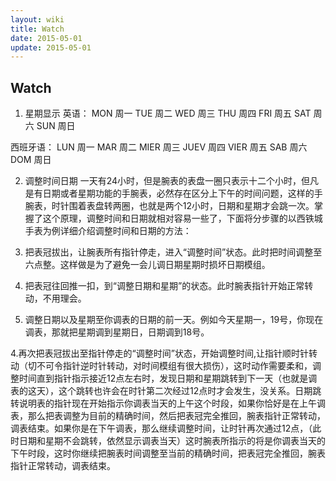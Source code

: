 ```yaml
---
layout: wiki
title: Watch
date: 2015-05-01
update: 2015-05-01
---
```

## Watch

1. 星期显示
英语：
MON 周一
TUE 周二
WED 周三
THU 周四
FRI 周五
SAT 周六
SUN 周日

西班牙语：
LUN 周一
MAR 周二
MIER 周三
JUEV 周四
VIER 周五
SAB 周六
DOM 周日


2. 调整时间日期
一天有24小时，但是腕表的表盘一圈只表示十二个小时，但凡是有日期或者星期功能的手腕表，必然存在区分上下午的时间问题，这样的手腕表，时针围着表盘转两圈，也就是两个12小时，日期和星期才会跳一次。掌握了这个原理，调整时间和日期就相对容易一些了，下面将分步骤的以西铁城手表为例详细介绍调整时间和日期的方法：

1. 把表冠拔出，让腕表所有指针停走，进入“调整时间”状态。此时把时间调整至六点整。这样做是为了避免一会儿调日期星期时损坏日期模组。
2. 把表冠往回推一扣，到“调整日期和星期”的状态。此时腕表指针开始正常转动，不用理会。
3. 调整日期以及星期至你调表的日期的前一天。例如今天星期一，19号，你现在调表，那就把星期调到星期日，日期调到18号。

4.再次把表冠拔出至指针停走的“调整时间”状态，开始调整时间,让指针顺时针转动（切不可令指针逆时针转动，对时间模组有很大损伤），这时动作需要柔和，调整时间直到指针指示接近12点左右时，发现日期和星期跳转到下一天（也就是调表的这天），这个跳转也许会在时针第二次经过12点时才会发生，没关系。日期跳转说明表的指针现在开始指示你调表当天的上午这个时段，如果你恰好是在上午调表，那么把表调整为目前的精确时间，然后把表冠完全推回，腕表指针正常转动，调表结束。如果你是在下午调表，那么继续调整时间，让时针再次通过12点，（此时日期和星期不会跳转，依然显示调表当天）这时腕表所指示的将是你调表当天的下午时段，这时你继续把腕表时间调整至当前的精确时间，把表冠完全推回，腕表指针正常转动，调表结束。
